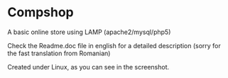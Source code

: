 # Compshop
A basic online store using LAMP (apache2/mysql/php5)

Check the  Readme.doc file in english for a detailed description (sorry for the fast translation from Romanian)

Created under Linux, as you can see in the screenshot.

